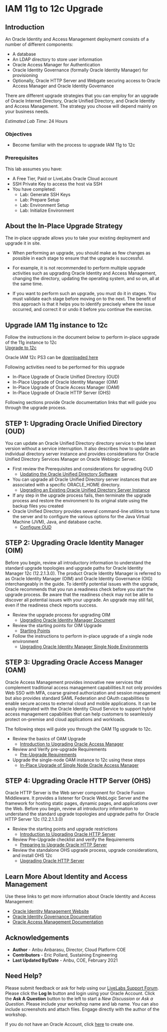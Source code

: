 # IAM 11g to 12c Upgrade

## Introduction

An Oracle Identity and Access Management deployment consists of a number of different components:
- A database
- An LDAP directory to store user information
- Oracle Access Manager for Authentication
- Oracle Identity Governance (formally Oracle Identity Manager) for provisioning
- Optionally, Oracle HTTP Server and Webgate securing access to Oracle Access Manager and Oracle Identity Governance

There are different upgrade strategies that you can employ for an upgrade of Oracle Internet Directory, Oracle Unified Directory, and Oracle Identity and Access Management. The strategy you choose will depend mainly on your business needs.

*Estimated Lab Time*:  24 Hours

### Objectives
- Become familiar with the process to upgrade IAM 11g to 12c

### Prerequisites
This lab assumes you have:
- A Free Tier, Paid or LiveLabs Oracle Cloud account
- SSH Private Key to access the host via SSH
- You have completed:
    - Lab: Generate SSH Keys
    - Lab: Prepare Setup
    - Lab: Environment Setup
    - Lab: Initialize Environment

## About the In-Place Upgrade Strategy
The in-place upgrade allows you to take your existing deployment and upgrade it in site.

- When performing an upgrade, you should make as few changes as possible in each stage to ensure that the upgrade is successful.

- For example, it is not recommended to perform multiple upgrade activities such as upgrading Oracle Identity and Access Management, changing the directory, updating the operating system, and so on, all at the same time.

- If you want to perform such an upgrade, you must do it in stages. You must validate each stage before moving on to the next. The benefit of this approach is that it helps you to identify precisely where the issue occurred, and correct it or undo it before you continue the exercise.  

## Upgrade IAM 11g instance to 12c
Follow the instructions in the document below to perform in-place upgrade of the 11g instance to 12c  
[Upgrade to 12c](https://docs.oracle.com/en/middleware/fusion-middleware/iamus/place-upgrade-strategies.html#GUID-9F906AE2-5BDF-426D-A97C-AC546ABFBD28)  

Oracle IAM 12c PS3 can be [downloaded here](https://www.oracle.com/middleware/technologies/identity-management/downloads.html)  

Following activities need to be performed for this upgrade
- In-Place Upgrade of Oracle Unified Directory (OUD)
- In-Place Upgrade of Oracle Identity Manager (OIM)
- In-Place Upgrade of Oracle Access Manager (OAM)
- In-Place Upgrade of Oracle HTTP Server (OHS)

Following sections provide Oracle documentation links that will guide you through the upgrade process.

##  **STEP 1**: Upgrading Oracle Unified Directory (OUD)
You can update an Oracle Unified Directory directory service to the latest version without a service interruption. It also describes how to update an individual directory server instance and provides considerations for Oracle Unified Directory Services Manager on Oracle Weblogic Server.  
- First review the Prerequisites and considerations for upgrading OUD
    - [Updating the Oracle Unified Directory Software](https://docs.oracle.com/en/middleware/idm/unified-directory/12.2.1.3/oudig/updating-oracle-unified-directory-software.html#GUID-FFEACD0B-4A7E-4B22-A5A0-0D96DD0D76EE)
- You can upgrade all Oracle Unified Directory server instances that are associated with a specific ORACLE_HOME directory.
    - [Upgrading an Existing Oracle Unified Directory Server Instance](https://docs.oracle.com/en/middleware/idm/unified-directory/12.2.1.3/oudig/updating-oracle-unified-directory-software.html#GUID-506B9DAC-2FDB-47C9-8E00-CC1F99215E81)
- If any step in the upgrade process fails, then terminate the upgrade process and restore the environment to its original state using the backup files you created
- Oracle Unified Directory provides several command-line utilities to tune the server and to configure the various options for the Java Virtual Machine (JVM), Java, and database cache.
    - [Configure OUD](https://docs.oracle.com/en/middleware/idm/unified-directory/12.2.1.3/oudig/configuring-jvm-java-and-database-cache-options-oracle-unified-directory.html#GUID-CB679A74-AC86-436F-AFB1-8717CFC55911)

##  **STEP 2**: Upgrading Oracle Identity Manager (OIM)

Before you begin, review all introductory information to understand the standard upgrade topologies and upgrade paths for Oracle Identity Manager 12c (12.2.1.3.0). The product Oracle Identity Manager is referred to as Oracle Identity Manager (OIM) and Oracle Identity Governance (OIG) interchangeably in the guide. To identify potential issues with the upgrade, Oracle recommends that you run a readiness check before you start the upgrade process. Be aware that the readiness check may not be able to discover all potential issues with your upgrade. An upgrade may still fail, even if the readiness check reports success.

- Review the upgrade process for upgrading OIM
    - [Upgrading Oracle Identity Manager Document](https://docs.oracle.com/en/middleware/fusion-middleware/12.2.1.4/iamup/upgrading-oracle-identity-manager.pdf)
- Review the starting points for OIM Upgrade
    - [Starting Points](https://docs.oracle.com/en/middleware/idm/suite/12.2.1.3/iamup/introduction-upgrading-oracle-identity-and-access-management-12c.html#GUID-DB254BA6-1858-45F7-B8EC-0D1D247348DD)
- Follow the instructions to perform in-place upgrade of a single node environment
    - [Upgrading Oracle Identity Manager Single Node Environments](https://docs.oracle.com/en/middleware/idm/suite/12.2.1.3/iamup/upgrading-oracle-identity-manager-single-node-environments.html#GUID-5A172DD8-6C47-491C-BEA7-B01A3ED838D6)

##  **STEP 3**: Upgrading Oracle Access Manager (OAM)

Oracle Access Management provides innovative new services that complement traditional access management capabilities.It not only provides Web SSO with MFA, coarse grained authorization and session management but also provides standard SAML Federation and OAuth capabilities to enable secure access to external cloud and mobile applications. It can be easily integrated with the Oracle Identity Cloud Service to support hybrid access management capabilities that can help customers to seamlessly protect on-premise and cloud applications and workloads.

The following steps will guide you through the OAM 11g upgrade to 12c.

- Review the basics of OAM Upgrade
    - [Introduction to Upgrading Oracle Access Manager](https://docs.oracle.com/en/middleware/fusion-middleware/12.2.1.3/oamup/introduction-upgrading-oracle-identity-and-access-management-12c.html#GUID-71B1B82A-A869-42FB-AC79-210C4B3C4CF2)
- Review and Verify pre-upgrade Requirements
    - [Pre-Upgrade Requirements](https://docs.oracle.com/en/middleware/fusion-middleware/12.2.1.3/oamup/upgrade-requirements.html#GUID-5ADFC514-7092-4D69-9B4F-D6637579C02E)
- Upgrade the single-node OAM instance to 12c using these steps
    - [In-Place Upgrade of Single Node Oracle Access Manager](https://docs.oracle.com/en/middleware/fusion-middleware/12.2.1.3/oamup/upgrading-oracle-access-manager-single-node-environments.html#GUID-2E216D22-A2F6-4D68-ACB6-17A015E8991E)

##  **STEP 4**: Upgrading Oracle HTTP Server (OHS)
Oracle HTTP Server is the Web server component for Oracle Fusion Middleware. It provides a listener for Oracle WebLogic Server and the framework for hosting static pages, dynamic pages, and applications over the Web. Before you begin, review all introductory information to understand the standard upgrade topologies and upgrade paths for Oracle HTTP Server 12c (12.2.1.3.0)

- Review the starting points and upgrade restrictions
    - [Introduction to Upgrading Oracle HTTP Server](https://docs.oracle.com/en/middleware/fusion-middleware/12.2.1.3/ohsup/introduction-upgrading-oracle-http-server-12c-12.2.1.2.html#GUID-AAF9C05E-E5C0-4E01-BA68-069C04ADC48F)
- Review Pre-Upgrade checklist and verify the Requirements
    - [Preparing to Upgrade Oracle HTTP Server](https://docs.oracle.com/en/middleware/fusion-middleware/12.2.1.3/ohsup/preparing-upgrade-oracle-http-server.html#GUID-A8CE118C-2949-4C46-85F9-2D2B523B0A61)
- Review the standalone OHS upgrade process, upgrade considerations, and install OHS 12c
    - [Upgrading Oracle HTTP Server](https://docs.oracle.com/en/middleware/fusion-middleware/12.2.1.3/ohsup/upgrading-oracle-http-server-11g-12c.html)

## Learn More About Identity and Access Management
Use these links to get more information about Oracle Identity and Access Management:
- [Oracle Identity Management Website](https://docs.oracle.com/en/middleware/idm/suite/12.2.1.4/index.html)
- [Oracle Identity Governance Documentation](https://docs.oracle.com/en/middleware/idm/identity-governance/12.2.1.4/index.html)
- [Oracle Access Management Documentation](https://docs.oracle.com/en/middleware/idm/access-manager/12.2.1.4/books.html)

## Acknowledgements
* **Author** - Anbu Anbarasu, Director, Cloud Platform COE  
* **Contributors** -  Eric Pollard, Sustaining Engineering  
* **Last Updated By/Date** - Anbu, COE, February 2021

## Need Help?
Please submit feedback or ask for help using our [LiveLabs Support Forum](https://community.oracle.com/tech/developers/categories/goldengate-on-premises). Please click the **Log In** button and login using your Oracle Account. Click the **Ask A Question** button to the left to start a *New Discussion* or *Ask a Question*.  Please include your workshop name and lab name.  You can also include screenshots and attach files.  Engage directly with the author of the workshop.

If you do not have an Oracle Account, click [here](https://profile.oracle.com/myprofile/account/create-account.jspx) to create one.
